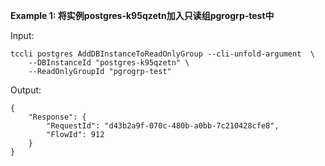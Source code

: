 **Example 1: 将实例postgres-k95qzetn加入只读组pgrogrp-test中**



Input: 

```
tccli postgres AddDBInstanceToReadOnlyGroup --cli-unfold-argument  \
    --DBInstanceId "postgres-k95qzetn" \
    --ReadOnlyGroupId "pgrogrp-test"
```

Output: 
```
{
    "Response": {
        "RequestId": "d43b2a9f-070c-480b-a0bb-7c210428cfe8",
        "FlowId": 912
    }
}
```

